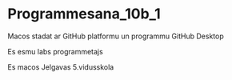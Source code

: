 # Programmesana_10b_1
Macos stadat ar GitHub platformu un programmu GitHub Desktop

Es esmu labs programmetajs

Es macos Jelgavas 5.vidusskola
